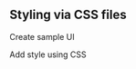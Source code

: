 ## Styling via CSS files

Create sample UI
<snippet id='create-sample-ui-html'/>

Add style using CSS
<snippet id='style-via-css'/>